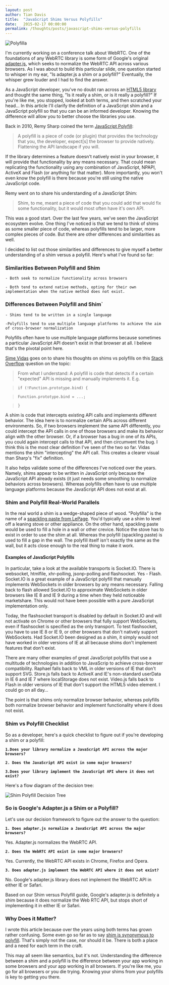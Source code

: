 ```yaml
---
layout: post
author: Tian Davis
title:  "JavaScript Shims Versus Polyfills"
date:   2015-02-17 00:00:00
permalink: /thoughts/posts/javascript-shims-versus-polyfills
---
```


![Polyfilla](/images/polyfilla.jpg)


I'm currently working on a conference talk about WebRTC. One of the foundations of any WebRTC library is some form of Google's original [adapter.js](https://code.google.com/p/webrtc/source/browse/trunk/samples/js/base/adapter.js?r=3905), which seeks to normalize the WebRTC API across various browsers. As I was about to build this particular slide, one question started to whisper in my ear, "Is adapter.js a shim or a polyfill?" Eventually, the whisper grew louder and I had to find the answer.

As a JavaScript developer, you've no doubt ran across an [HTML5 library](https://github.com/Modernizr/Modernizr/wiki/HTML5-Cross-browser-Polyfills) and thought the same thing, "Is it really a shim, or is it really a polyfill?" If you're like me, you stopped, looked at both terms, and then scratched your head… In this article I'll clarify the definition of a JavaScript shim and a JavaScript polyfill so that you can be an informed developer. Knowing the difference will allow you to better choose the libraries you use.

Back in 2010, Remy Sharp coined the term [JavaScript Polyfill](https://remysharp.com/2010/10/08/what-is-a-polyfill):

> A polyfill is a piece of code (or plugin) that provides the technology that you, the developer, expect[s] the browser to provide natively. Flattening the API landscape if you will.

If the library determines a feature doesn't natively exist in your browser, it will provide that functionality by any means necessary. That could mean replicating the functionality using any combination of JavaScript, NPAPI, ActiveX and Flash (or anything for that matter). More importantly, you won't even know the polyfill is there because you're still using the native JavaScript code.

Remy went on to share his understanding of a JavaScript Shim:

> Shim, to me, meant a piece of code that you could add that would fix some functionality, but it would most often have it's own API.  

This was a good start. Over the last few years, we've seen the JavaScript ecosystem evolve. One thing I've noticed is that we tend to think of shims as some smaller piece of code, whereas polyfills tend to be larger, more complex pieces of code. But there are other differences and similarities as well.

I decided to list out those similarities and differences to give myself a better understanding of a shim versus a polyfill. Here's what I've found so far:


### Similarities Between Polyfill and Shim

`- Both seek to normalize functionality across browsers`

`- Both tend to extend native methods, opting for their own implementation when the native method does not exist.`


### Differences Between Polyfill and Shim`

`- Shims tend to be written in a single language`

`-Polyfills tend to use multiple language platforms to achieve the aim of cross-browser normalization`

Polyfills often have to use multiple language platforms because sometimes a particular JavaScript API doesn't exist in that browser at all. I believe that's the pivotal point here.

[Sime Vidas](https://twitter.com/simevidas) goes on to share his thoughts on shims vs polyfills on this [Stack Overflow](https://stackoverflow.com/questions/6599815/what-is-the-difference-between-a-shim-and-a-polyfill/17331540#17331540) question on the topic:

> From what I understand:
> A polyfill is code that detects if a certain "expected" API is missing and manually implements it. E.g.

> `if (!Function.prototype.bind) {`

> `Function.prototype.bind = ...;`

> `}`

A shim is code that intercepts existing API calls and implements different behavior. The idea here is to normalize certain APIs across different environments. So, if two browsers implement the same API differently, you could intercept the API calls in one of those browsers and make its behavior align with the other browser. Or, if a browser has a bug in one of its APIs, you could again intercept calls to that API, and then circumvent the bug.
I think this is the most clear definition I've seen of the two so far. Vidas mentions the shim "intercepting" the API call. This creates a clearer visual than Sharp's "fix" definition.

It also helps validate some of the differences I've noticed over the years. Namely, shims appear to be written in JavaScript only because the JavaScript API already exists (it just needs some smoothing to normalize behaviors across browsers). Whereas polyfills often have to use multiple language platforms because the JavaScript API does not exist at all.


### Shim and Polyfill Real-World Parallels

In the real world a shim is a wedge-shaped piece of wood. "Polyfilla" is the name of a [spackling paste from LePage](https://www.lepageproducts.com/ProductDetail.aspx?pid=101). You'd typically use a shim to level off a leaning stove or other appliance. On the other hand, spackling paste would be used to fill a hole in a wall or other crevice. Notice the stove has to exist in order to use the shim at all. Whereas the polyfill (spackling paste) is used to fill a gap in the wall. The polyfill itself isn't exactly the same as the wall, but it acts close enough to the real thing to make it work.


#### Examples of JavaScript Polyfills

In particular, take a look at the available transports is Socket.IO. There is websocket, htmlfile, xhr-polling, jsonp-polling and flashsocket. Yes - Flash. Socket.IO is a great example of a JavaScript polyfill that manually implements WebSockets in older browsers by any means necessary. Falling back to flash allowed Socket.IO to approximate WebSockets in older browsers like IE 8 and IE 9 during a time when they held noticeable marketshare. This would not have been possible with a pure JavaScript implementation only.

Today, the flashsocket transport is disabled by default in Socket.IO and will not activate on Chrome or other browsers that fully support WebSockets, even if flashsocket is specified as the only transport. To test flashsocket, you have to use IE 8 or IE 9, or other browsers that don't natively support WebSockets. Had Socket.IO been designed as a shim, it simply would not have worked in older versions of IE at all because shims don't implement features that don't exist.

There are many other examples of great JavaScript polyfills that use a multitude of technologies in addition to JavaScrip to achieve cross-browser compatibility. Raphael falls back to VML in older versions of IE that don't support SVG. Store.js falls back to ActiveX and IE's non-standard userData in IE 6 and IE 7 where localStorage does not exist. Video.js falls back to Flash in older versions of IE that don't support the HTML5 video element. I could go on all day…

The point is that shims only normalize browser behavior, whereas polyfills both normalize browser behavior and implement functionality where it does not exist.


### Shim vs Polyfill Checklist

So as a developer, here's a quick checklist to figure out if you're developing a shim or a polyfill:

**`1.Does your library normalize a JavaScript API across the major browsers?`**

**`2. Does the JavaScript API exist in some major browsers?`**

**`3.Does your library implement the JavaScript API where it does not exist?`**

Here's a flow diagram of the decision tree:

![Shim Polyfill Decision Tree](/images/shim-polyfill-decision-tree.png)


### So is Google's Adapter.js a Shim or a Polyfill?

Let's use our decision framework to figure out the answer to the question:

**`1. Does adapter.js normalize a JavaScript API across the major browsers?`**

Yes. Adapter.js normalizes the WebRTC API.

**`2. Does the WebRTC API exist in some major browsers?`**

Yes. Currently, the WebRTC API exists in Chrome, Firefox and Opera.

**`3. Does adapter.js implement the WebRTC API where it does not exist?`**

No. Google's adapter.js library does not implement the WebRTC API in either IE or Safari.

Based on our Shim versus Polyfill guide, Google's adapter.js is definitely a shim because it does normalize the Web RTC API, but stops short of implementing it in either IE or Safari.


### Why Does it Matter?

I wrote this article because over the years using both terms has grown rather confusing. Some even go so far as to say [shim is synonymous to polyfill](https://books.google.com/books?id=qkd-yBhZokUC&pg=PA155&lpg=PA155&dq=javascript+shim+polyfill+synonymous&source=bl&ots=P0hQTVgtoK&sig=mhLt7IrbuyPz7_HT_huQIcqmuwk&hl=en&sa=X&ei=Et3bVMatF4LngwSxsIRI&ved=0CC4Q6AEwAg#v=onepage&q=javascript%20shim%20polyfill%20synonymous&f=false). That's simply not the case, nor should it be. There is both a place and a need for each term in the craft.

This may all seem like semantics, but it's not. Understanding the difference between a shim and a polyfill is the difference between your app working in some browsers and your app working in all browsers. If you're like me, you go for all browsers or you die trying. Knowing your shims from your polyfills is key to getting you there.
